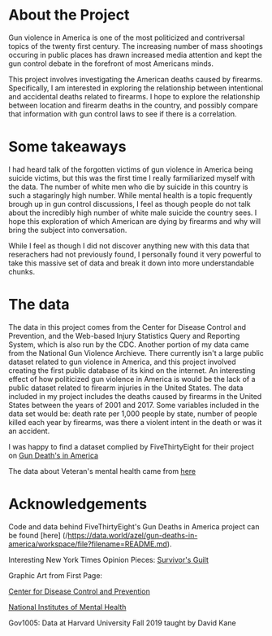 # About the Project

Gun violence in America is one of the most politicized and contriversal topics of the twenty first century. The increasing number of mass shootings occuring in public places has drawn increased media attention and kept the gun control debate in the forefront of most Americans minds.   

This project involves investigating the American deaths caused by firearms. Specifically, I am interested in exploring the relationship between intentional and accidental deaths related to firearms.  I hope to explore the relationship between location and firearm deaths in the country, and possibly compare that information with gun control laws to see if there is a correlation. 

# Some takeaways

I had heard talk of the forgotten victims of gun violence in America being suicide victims, but this was the first
time I really farmiliarized myself with the data. The number of white men who die by suicide in this country is such a stagaringly high number. While mental health is a topic frequently brough up in gun control discussions, I feel as though people do not talk about the incredibly high number of white male suicide the country sees. I hope this exploration of which American are dying by firearms and why will bring the subject into conversation.

While I feel as though I did not discover anything new with this data that reserachers had not previously found, I personally found it very powerful to take this massive set of data and break it down into more understandable chunks.

# The data

The data in this project comes from the Center for Disease Control and Prevention, and the Web-based Injury Statistics Query and Reporting System, which is also run by the CDC. Another portion of my data came from the National Gun Violence Archieve. There currently isn't a large public dataset related to gun violence in America, and this project involved creating the first public database of its kind on the internet. An interesting effect of how politicized gun violence in America is would be the lack of a public dataset related to firearm injuries in the United States. The data included in my project includes the deaths caused by firearms in the United States between the years of 2001 and 2017. Some variables included in the data set would be: death rate per 1,000 people by state, number of people killed each year by firearms, was there a violent intent in the death or was it an accident.

I was happy to find a dataset complied by FiveThirtyEight for their project on [Gun Death's in America](/https://fivethirtyeight.com/features/gun-deaths/)


The data about Veteran's mental health came from [here](/https://www.mentalhealth.va.gov/suicide_prevention/data.asp)

# Acknowledgements

Code and data behind FiveThirtyEight's Gun Deaths in America project can be found [here] (/https://data.world/azel/gun-deaths-in-america/workspace/file?filename=README.md).

Interesting New York Times Opinion Pieces:
 [Survivor's Guilt](/https://www.nytimes.com/2019/11/11/magazine/survivor-guilt-veteran.html")



Graphic Art from First Page: 

[Center for Disease Control and Prevention](/https://www.cdc.gov/ViolencePrevention/suicide/index.html)
                          
[National Institutes of Mental Health](/https://www.nimh.nih.gov/health/publications/suicide-faq/index.shtml)

Gov1005: Data at Harvard University Fall 2019 taught by David Kane

